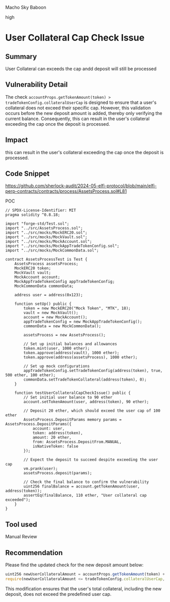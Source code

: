 Macho Sky Baboon

high

# User Collateral Cap Check Issue

## Summary
   
User Collateral can  exceeds the cap andd deposit will still be processed
## Vulnerability Detail

The check `accountProps.getTokenAmount(token) > tradeTokenConfig.collateralUserCap` is designed to ensure that a user's collateral does not exceed their specific cap. However, this validation occurs before the new deposit amount is added, thereby only verifying the current balance. Consequently, this can result in the user's collateral exceeding the cap once the deposit is processed.

## Impact

this can result in the user's collateral exceeding the cap once the deposit is processed.

## Code Snippet
https://github.com/sherlock-audit/2024-05-elfi-protocol/blob/main/elfi-perp-contracts/contracts/process/AssetsProcess.sol#L81

POC

```solidity
// SPDX-License-Identifier: MIT
pragma solidity ^0.8.18;

import "forge-std/Test.sol";
import "../src/AssetsProcess.sol";
import "../src/mocks/MockERC20.sol";
import "../src/mocks/MockVault.sol";
import "../src/mocks/MockAccount.sol";
import "../src/mocks/MockAppTradeTokenConfig.sol";
import "../src/mocks/MockCommonData.sol";

contract AssetsProcessTest is Test {
    AssetsProcess assetsProcess;
    MockERC20 token;
    MockVault vault;
    MockAccount account;
    MockAppTradeTokenConfig appTradeTokenConfig;
    MockCommonData commonData;

    address user = address(0x123);

    function setUp() public {
        token = new MockERC20("Mock Token", "MTK", 18);
        vault = new MockVault();
        account = new MockAccount();
        appTradeTokenConfig = new MockAppTradeTokenConfig();
        commonData = new MockCommonData();

        assetsProcess = new AssetsProcess();

        // Set up initial balances and allowances
        token.mint(user, 1000 ether);
        token.approve(address(vault), 1000 ether);
        token.approve(address(assetsProcess), 1000 ether);

        // Set up mock configurations
        appTradeTokenConfig.setTradeTokenConfig(address(token), true, 500 ether, 100 ether);
        commonData.setTradeTokenCollateral(address(token), 0);
    }

    function testUserCollateralCapCheckIssue() public {
        // Set initial user balance to 90 ether
        account.setTokenAmount(user, address(token), 90 ether);

        // Deposit 20 ether, which should exceed the user cap of 100 ether
        AssetsProcess.DepositParams memory params = AssetsProcess.DepositParams({
            account: user,
            token: address(token),
            amount: 20 ether,
            from: AssetsProcess.DepositFrom.MANUAL,
            isNativeToken: false
        });

        // Expect the deposit to succeed despite exceeding the user cap
        vm.prank(user);
        assetsProcess.deposit(params);

        // Check the final balance to confirm the vulnerability
        uint256 finalBalance = account.getTokenAmount(user, address(token));
        assertEq(finalBalance, 110 ether, "User collateral cap exceeded");
    }
}
```
## Tool used

Manual Review

## Recommendation
Please find the updated check for the new deposit amount below:

```js
uint256 newUserCollateralAmount = accountProps.getTokenAmount(token) + params.amount;
require(newUserCollateralAmount <= tradeTokenConfig.collateralUserCap, "CollateralUserCapOverflow");
```

This modification ensures that the user's total collateral, including the new deposit, does not exceed the predefined user cap.
